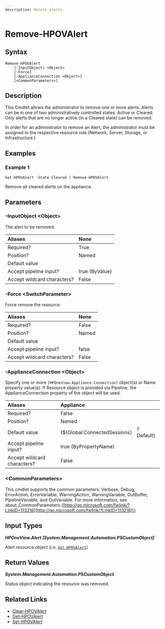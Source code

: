 ```yaml
---
description: Delete alerts.
---
```


# Remove-HPOVAlert

## Syntax

```text
Remove-HPOVAlert
    [-InputObject] <Object>
    [-Force]
    [-ApplianceConnection <Object>]
    [<CommonParameters>]
```

## Description

This Cmdlet allows the administrator to remove one or more alerts. Alerts can be in one of two administratively controlled states: Active or Cleared. Only alerts that are no longer active \(in a Cleared state\) can be removed.

In order for an administrator to remove an Alert, the administrator must be assigned to the respective resource role \(Network, Server, Storage, or Infrastructure.\)

## Examples

### Example 1

```text
Get-HPOVAlert -State Cleared | Remove-HPOVAlert
```

Remove all cleared alerts on the appliance.

## Parameters

### -InputObject &lt;Object&gt;

The alert to be removed.

| Aliases | None |
| :--- | :--- |
| Required? | True |
| Position? | Named |
| Default value |  |
| Accept pipeline input? | true \(ByValue\) |
| Accept wildcard characters? | False |

### -Force &lt;SwitchParameter&gt;

Force remove the resource.

| Aliases | None |
| :--- | :--- |
| Required? | False |
| Position? | Named |
| Default value |  |
| Accept pipeline input? | false |
| Accept wildcard characters? | False |

### -ApplianceConnection &lt;Object&gt;

Specify one or more `[HPOneView.Appliance.Connection]` object\(s\) or Name property value\(s\). If Resource object is provided via Pipeline, the ApplianceConnection property of the object will be used.

| Aliases | Appliance |  |
| :--- | :--- | :--- |
| Required? | False |  |
| Position? | Named |  |
| Default value | \(${Global:ConnectedSessions} | ? Default\) |
| Accept pipeline input? | true \(ByPropertyName\) |  |
| Accept wildcard characters? | False |  |

### &lt;CommonParameters&gt;

This cmdlet supports the common parameters: Verbose, Debug, ErrorAction, ErrorVariable, WarningAction, WarningVariable, OutBuffer, PipelineVariable, and OutVariable. For more information, see about\_CommonParameters \([http://go.microsoft.com/fwlink/?LinkID=113216](http://go.microsoft.com/fwlink/?LinkID=113216)\)

## Input Types

_**HPOneView.Alert \[System.Management.Automation.PSCustomObject\]**_

Alert resource object \(i.e. [`Get-HPOVAlert`](get-hpovalert.md)\)

## Return Values

_**System.Management.Automation.PSCustomObject**_

Status object indicating the resource was removed.

## Related Links

* [Clear-HPOVAlert](clear-hpovalert.md)
* [Get-HPOVAlert](get-hpovalert.md)
* [Set-HPOVAlert](set-hpovalert.md)

